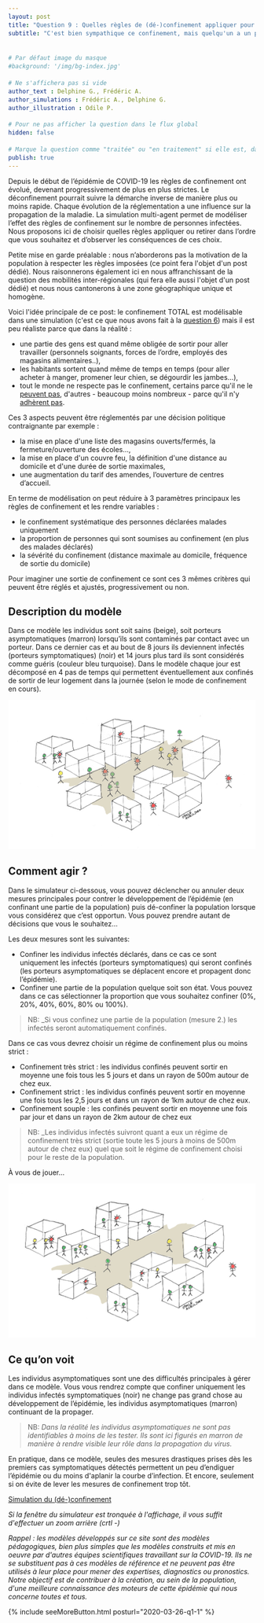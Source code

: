 ```yaml
---
layout: post
title: "Question 9 : Quelles règles de (dé-)confinement appliquer pour gérer le développement de l’épidémie?"
subtitle: "C'est bien sympathique ce confinement, mais quelqu'un a un plan pour en sortir ?"


# Par défaut image du masque
#background: '/img/bg-index.jpg'

# Ne s'affichera pas si vide
author_text : Delphine G., Frédéric A.
author_simulations : Frédéric A., Delphine G.
author_illustration : Odile P.

# Pour ne pas afficher la question dans le flux global
hidden: false

# Marque la question comme "traitée" ou "en traitement" si elle est, dans cette ordre, publiée ou non
publish: true
---
```


Depuis le début de l’épidémie de COVID-19 les règles de confinement ont évolué, devenant progressivement de plus en plus strictes. Le déconfinement pourrait suivre la démarche inverse de manière plus ou moins rapide. Chaque évolution de la réglementation a une influence sur la propagation de la maladie. La simulation multi-agent permet de modéliser l’effet des règles de confinement sur le nombre de personnes infectées. Nous proposons ici de choisir quelles règles appliquer ou retirer dans l’ordre que vous souhaitez et d’observer les conséquences de ces choix. 

Petite mise en garde préalable : nous n’aborderons pas la motivation de la population à respecter les règles imposées (ce point fera l'objet d'un post dédié). Nous raisonnerons également ici en nous affranchissant de la question des mobilités inter-régionales (qui fera elle aussi l'objet d'un post dédié) et nous nous cantonerons à une zone géographique unique et homogène.

Voici l'idée principale de ce post: le confinement TOTAL est modélisable dans une simulation (c'est ce que nous avons fait à la [question 6](https://covprehension.org/2020/03/30/q6.html)) mais il est peu réaliste parce que dans la réalité :

- une partie des gens est quand même obligée de sortir pour aller travailler (personnels soignants, forces de l’ordre, employés des magasins alimentaires..),
- les habitants sortent quand même de temps en temps (pour aller acheter à manger, promener leur chien, se dégourdir les jambes…),
- tout le monde ne respecte pas le confinement, certains parce qu'il ne le [peuvent pas](https://theconversation.com/logement-comment-la-crise-sanitaire-amplifie-les-inegalites-135762), d'autres - beaucoup moins nombreux - parce qu'il n'y [adhèrent pas](https://lejournal.cnrs.fr/nos-blogs/covid-19-la-parole-a-la-science/comment-les-citoyens-adherent-ils-aux-mesures-de). 

Ces 3 aspects peuvent être réglementés par une décision politique contraignante par exemple :

- la mise en place d'une liste des magasins ouverts/fermés, la fermeture/ouverture des écoles...,
- la mise en place d'un couvre feu, la définition d'une distance au domicile et d'une durée de sortie maximales,
- une augmentation du tarif des amendes, l’ouverture de centres d’accueil.
    
En terme de modélisation on peut réduire à 3 paramètres principaux les règles de confinement et les rendre variables :

- le confinement systématique des personnes déclarées malades uniquement
- la proportion de personnes qui sont soumises au confinement (en plus des malades déclarés)
- la sévérité du confinement (distance maximale au domicile, fréquence de sortie du domicile)

Pour imaginer une sortie de confinement ce sont ces 3 mêmes critères qui peuvent être réglés et ajustés, progressivement ou non.

## Description du modèle
Dans ce modèle les individus sont soit sains (beige), soit porteurs asymptomatiques (marron) lorsqu’ils sont contaminés par contact avec un porteur. Dans ce dernier cas et au bout de 8 jours ils deviennent infectés (porteurs symptomatiques) (noir) et 14 jours plus tard ils sont considérés comme guéris (couleur bleu turquoise).
Dans le modèle chaque jour est décomposé en 4 pas de temps qui permettent éventuellement aux confinés de sortir de leur logement dans la journée (selon le mode de confinement en cours). 

<img src="/img/posts/Q9_1.jpg" class="full-size">

## Comment agir ?
Dans le simulateur ci-dessous, vous pouvez déclencher ou annuler deux mesures principales pour contrer le développement de l’épidémie (en confinant une partie de la population) puis dé-confiner la population lorsque vous considérez que c’est opportun. Vous pouvez prendre autant de décisions que vous le souhaitez…

Les deux mesures sont les suivantes: 
- Confiner les individus infectés déclarés, dans ce cas ce sont uniquement les infectés (porteurs symptomatiques) qui seront confinés (les porteurs asymptomatiques se déplacent encore et propagent donc l’épidémie).
- Confiner une partie de la population quelque soit son état. Vous pouvez dans ce cas sélectionner la proportion que vous souhaitez confiner (0%, 20%, 40%, 60%, 80% ou 100%).

>  NB: _Si vous confinez une partie de la population (mesure 2.) les infectés seront automatiquement confinés.


Dans ce cas vous devrez choisir un régime de confinement plus ou moins strict :
- Confinement très strict : les individus confinés peuvent sortir en moyenne une fois tous les 5 jours et dans un rayon de 500m autour de chez eux.
- Confinement strict : les individus confinés peuvent sortir en moyenne une fois tous les 2,5 jours et dans un rayon de 1km autour de chez eux.
- Confinement souple : les confinés peuvent sortir en moyenne une fois par jour et dans un rayon de 2km autour de chez eux

> NB: _Les individus infectés suivront quant a eux un régime de confinement très strict (sortie toute les 5 jours à moins de 500m autour de chez eux) quel que soit le régime de confinement choisi pour le reste de la population.

À vous de jouer...

<img src="/img/posts/Q9_2.jpg" class="full-size">

## Ce qu’on voit

Les individus asymptomatiques sont une des difficultés principales à gérer dans ce modèle. Vous vous rendrez compte que confiner uniquement les individus infectés symptomatiques (noir) ne change pas grand chose au développement de l’épidémie, les individus asymptomatiques (marron) continuant de la propager.

> NB: _Dans la réalité les individus asymptomatiques ne sont pas identifiables à moins de les tester. Ils sont ici figurés en marron de manière à rendre visible leur rôle dans la propagation du virus._

En pratique, dans ce modèle, seules des mesures drastiques prises dès les premiers cas symptomatiques détectés permettent un peu d’endiguer l’épidémie ou du moins d'aplanir la courbe d’infection. Et encore, seulement si on évite de lever les mesures de confinement trop tôt.


<a href="#" class="btn btn-primary" 
onclick="loadIframeSimulator(9, this); return false;">Simulation du (dé-)confinement</a>
<div class="iframeContainer"></div>

*Si la fenêtre du simulateur est tronquée à l'affichage, il vous suffit d'effectuer un zoom arrière (crtl -)*

*Rappel : les modèles développés sur ce site sont des modèles pédagogiques, bien plus simples que les modèles construits et mis en oeuvre par d'autres équipes scientifiques travaillant sur la COVID-19. Ils ne se substituent pas à ces modèles de référence et ne peuvent pas être utilisés à leur place pour mener des expertises, diagnostics ou pronostics. Notre objectif est de contribuer à la création, au sein de la population, d'une meilleure connaissance des moteurs de cette épidémie qui nous concerne toutes et tous.* 

{% include seeMoreButton.html posturl="2020-03-26-q1-1" %}
